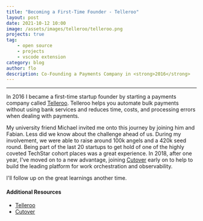 ```yaml
---
title: "Becoming a First-Time Founder - Telleroo"
layout: post
date: 2021-10-12 10:00
image: /assets/images/telleroo/telleroo.png
projects: true
tag:
    - open source
    - projects
    - vscode extension
category: blog
author: flo
description: Co-Founding a Payments Company in <strong>2016</strong>
---
```


---

In 2016 I became a first-time startup founder by starting a payments company called [Telleroo](https://www.telleroo.com/). Telleroo helps you automate bulk payments without using bank services and reduces time, costs, and processing errors when dealing with payments.

My university friend Michael invited me onto this journey by joining him and Fabian. Less did we know about the challenge ahead of us. During my involvement, we were able to raise around 100k angels and a 420k seed round. Being part of the last 20 startups to get hold of one of the highly coveted TechStar cohort places was a great experience. In 2018, after one year, I've moved on to a new advantage, joining [Cutover](https://www.cutover.com) early on to help to build the leading platform for work orchestration and observability.

I'll follow up on the great learnings another time.

#### Additional Resources

-   [Telleroo](https://www.telleroo.com/)
-   [Cutover](https://www.cutover.com/)
